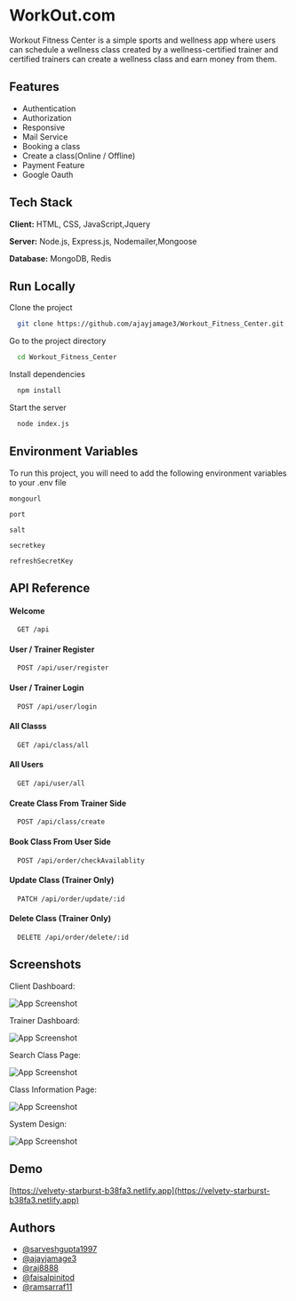 # WorkOut.com

Workout Fitness Center is a simple sports and wellness app where users can schedule a wellness class created by a wellness-certified trainer and certified trainers can create a wellness class and earn money from them.


## Features

- Authentication
- Authorization
- Responsive
- Mail Service
- Booking a class
- Create a class(Online / Offline)
- Payment Feature
- Google Oauth


## Tech Stack

**Client:** HTML, CSS, JavaScript,Jquery

**Server:** Node.js, Express.js, Nodemailer,Mongoose

**Database:** MongoDB, Redis

## Run Locally

Clone the project

```bash
  git clone https://github.com/ajayjamage3/Workout_Fitness_Center.git
```

Go to the project directory

```bash
  cd Workout_Fitness_Center
```

Install dependencies

```bash
  npm install
```

Start the server

```bash
  node index.js
```

## Environment Variables

To run this project, you will need to add the following environment variables to your .env file

`mongourl`

`port`

`salt`

`secretkey`

`refreshSecretKey`


## API Reference

#### Welcome

```http
  GET /api
```

#### User / Trainer Register

```http
  POST /api/user/register
```

#### User / Trainer Login

```http
  POST /api/user/login
```

#### All Classs

```http
  GET /api/class/all
```

#### All Users

```http
  GET /api/user/all
```

#### Create Class From Trainer Side

```http
  POST /api/class/create
```

#### Book Class From User Side

```http
  POST /api/order/checkAvailablity
```

#### Update Class (Trainer Only)

```http
  PATCH /api/order/update/:id
```

#### Delete Class (Trainer Only)

```http
  DELETE /api/order/delete/:id
```

## Screenshots

Client Dashboard:

![App Screenshot](https://i.ibb.co/m95Smws/Screenshot-294.png)

Trainer Dashboard:

![App Screenshot](https://i.ibb.co/ZNMxpLR/Screenshot-296.png)

Search Class Page:

![App Screenshot](https://i.ibb.co/0VNx6jQ/Screenshot-288.png)

Class Information Page:

![App Screenshot](https://i.ibb.co/44QG3dL/Screenshot-290.png)

System Design:

![App Screenshot](https://i.ibb.co/nMXhWhk/SD-Workout-fitness-center.png)




## Demo

[https://velvety-starburst-b38fa3.netlify.app](https://velvety-starburst-b38fa3.netlify.app)

## Authors

- [@sarveshgupta1997](https://github.com/sarveshgupta1997)
- [@ajayjamage3](https://github.com/ajayjamage3)
- [@raj8888](https://github.com/raj8888)
- [@faisalpinitod](https://github.com/faisalpinitod)
- [@ramsarraf11](https://github.com/ramsarraf11)
